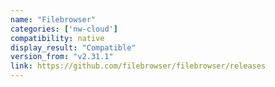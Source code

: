 ```yaml
---
name: "Filebrowser"
categories: ['nw-cloud']
compatibility: native
display_result: "Compatible"
version_from: "v2.31.1"
link: https://github.com/filebrowser/filebrowser/releases
---
```

